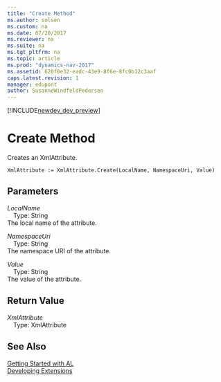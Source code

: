```yaml
---
title: "Create Method"
ms.author: solsen
ms.custom: na
ms.date: 07/20/2017
ms.reviewer: na
ms.suite: na
ms.tgt_pltfrm: na
ms.topic: article
ms.prod: "dynamics-nav-2017"
ms.assetid: 620f0e32-eadc-43e9-8f6e-8fc0b12c3aaf
caps.latest.revision: 1
manager: edupont
author: SusanneWindfeldPedersen
---
```


[!INCLUDE[newdev_dev_preview](../includes/newdev_dev_preview.md)]

# Create Method
Creates an XmlAttribute.  
```  
XmlAttribute := XmlAttribute.Create(LocalName, NamespaceUri, Value)  
```  
## Parameters
*LocalName*    
&emsp;Type: String  
The local name of the attribute.  
  
*NamespaceUri*    
&emsp;Type: String  
The namespace URI of the attribute.  
  
*Value*    
&emsp;Type: String  
The value of the attribute.  
  
## Return Value
*XmlAttribute*  
&emsp;Type: XmlAttribute  
  
## See Also
[Getting Started with AL](../devenv-get-started.md)  
[Developing Extensions](../devenv-dev-overview.md)  
